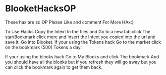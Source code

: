  # BlooketHacksOP
These hax are so OP
Please Like and comment For More HAx:)

To Use Hacks Copy the Intext In the files and Go to a new tab click The star/Bookmark click more and Insert the Intext you copied into the url and save it.
Go into Blooket. 
If your using the Tokens hack Go to the market click on the bookmark (500) Tokens a day.

If your using the blooks hack Go to My Blooks and click The bookmark And you should have all the blooks but if you refresh they will go away but you can click the bookmark again to get them back. 

